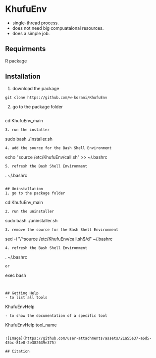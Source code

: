 # KhufuEnv

- single-thread process.
- does not need big compuataional resources.
- does a simple job.

## Requirments
R package

## Installation

1. download the package
```
git clone https://github.com/w-korani/KhufuEnv
```
2. go to the package folder
   ```
cd KhufuEnv_main
   ```
3. run the installer
```
sudo bash ./installer.sh
```
4. add the source for the Bash Shell Environment
```
echo "source /etc/KhufuEnv/call.sh"  >>  ~/.bashrc
```
5. refresh the Bash Shell Environment
```
. ~/.bashrc
```

## Uninstallation
1. go to the package folder
   ```
cd KhufuEnv_main
   ```
2. run the uninstaller
```
sudo bash ./uninstaller.sh
```
3. remove the source for the Bash Shell Environment
```
sed -i "/^source \/etc\/KhufuEnv\/call.sh$/d"  ~/.bashrc
```
4. refresh the Bash Shell Environment
```
. ~/.bashrc
```
or
```
exec bash
```


## Getting Help
- to list all tools
```
   KhufuEnvHelp
```
- to show the documentation of a specific tool
```
   KhufuEnvHelp tool_name
```

![Image](https://github.com/user-attachments/assets/21a55e37-a6d5-45bc-81e8-2e382639e375)

## Citation


